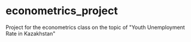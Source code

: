 # econometrics_project
Project for the econometrics class on the topic of "Youth Unemployment Rate in Kazakhstan"


